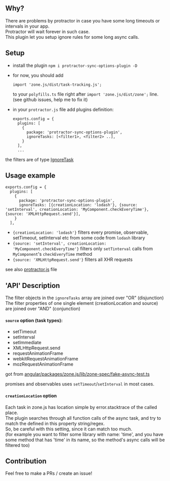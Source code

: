 ## Why?
There are problems by protractor in case you have some long timeouts or intervals in your app.  
Protractor will wait forever in such case.  
This plugin let you setup ignore rules for some long async calls.  

## Setup
* install the plugin `npm i protractor-sync-options-plugin -D`  

* for now, you should add
    ```
    import 'zone.js/dist/task-tracking.js';
    ```
    to your `polyfills.ts` file right after `import 'zone.js/dist/zone';` line.  
    (see github issues, help me to fix it)

* in your `protractor.js` file add plugins definition:
    ```
    exports.config = {
      plugins: [
        {
          package: 'protractor-sync-options-plugin',
          ignoreTasks: [<filter1>, <filter2> ..],
        }
      ],
      ...
    ```

the filters are of type [IgnoreTask](projects/protractor-sync-options-plugin/src/lib/interfaces.ts#L11)

## Usage example

```
exports.config = {
  plugins: [
    {
      package: 'protractor-sync-options-plugin',
      ignoreTasks: [{creationLocation: 'lodash'}, {source: 'setInterval', creationLocation: 'MyComponent.checkEveryTime'}, {source: 'XMLHttpRequest.send'}],
    }
  ],
```

* `{creationLocation: 'lodash'}` filters every promise, observable, setTimeout, setInterval etc from some code from `lodash` library  
* `{source: 'setInterval', creationLocation: 'MyComponent.checkEveryTime'}` filters only `setTinterval` calls from  `MyComponent`'s `checkEveryTime` method  
* `{source: 'XMLHttpRequest.send'}` filters all XHR requests  

see also [protractor.js](e2e/protractor.conf.js) file

## 'API' Description
The filter objects in the `ignoreTasks` array are joined over "OR" (disjunction)  
The filter properties of one single element (creationLocation and source) are joined over "AND" (conjunction)  


#### `source` option (task types): 
* setTimeout
* setInterval
* setImmediate
* XMLHttpRequest.send
* requestAnimationFrame
* webkitRequestAnimationFrame
* mozRequestAnimationFrame

got from [angular/packages/zone.js/lib/zone-spec/fake-async-test.ts](https://github.com/angular/angular/blob/71acf9dd4904f99e6248c07ffcfb264ea4c9b1e3/packages/zone.js/lib/zone-spec/fake-async-test.ts#L496)

promises and observables uses `setTimeout`/`setInterval` in most cases.

#### `creationLocation` option
Each task in zone.js has location simple by error.stacktrace of the called place.  
The plugin searches through all function calls of the async task, and try to match the defined in this property string/regex.  
So, be careful with this setting, since it can match too much.  
(for example you want to filter some library with name: 'time', and you have some method that has 'time' in its name, so the method's async calls will be filtered too)


## Contribution
Feel free to make a PRs / create an issue!  
